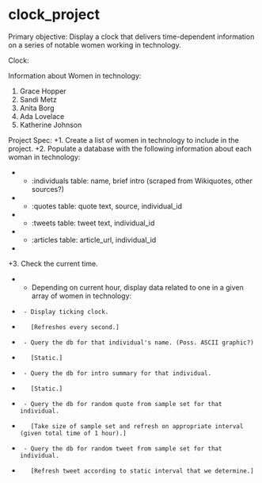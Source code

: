 # clock_project

Primary objective:
Display a clock that delivers time-dependent information on a series of notable women working in technology.

Clock:

Information about Women in technology:

1. Grace Hopper
2. Sandi Metz
3. Anita Borg
4. Ada Lovelace
5. Katherine Johnson

Project Spec:
+1. Create a list of women in technology to include in the project.
+2. Populate a database with the following information about each woman in technology:
+    - :individuals table: name, brief intro (scraped from Wikiquotes, other sources?)
+    - :quotes table: quote text, source, individual_id
+    - :tweets table: tweet text, individual_id
+    - :articles table: article_url, individual_id
+
+3. Check the current time.
+  - Depending on current hour, display data related to one in a given array of women in technology:
+      - Display ticking clock.
+        [Refreshes every second.]
+      - Query the db for that individual's name. (Poss. ASCII graphic?)
+        [Static.]
+      - Query the db for intro summary for that individual. 
+        [Static.]
+      - Query the db for random quote from sample set for that individual. 
+        [Take size of sample set and refresh on appropriate interval (given total time of 1 hour).]
+      - Query the db for random tweet from sample set for that individual.
+        [Refresh tweet according to static interval that we determine.]
